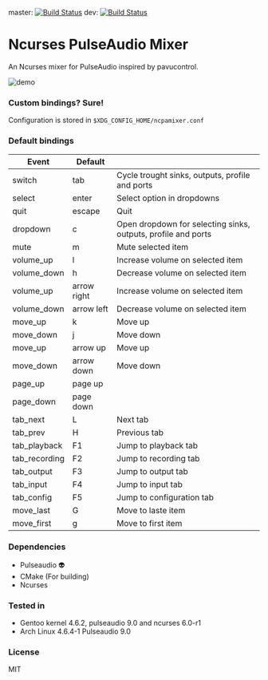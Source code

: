 master: [![Build Status](http://fredrik.fulhax.nu:8090/job/ncpamixer/badge/icon)](http://fredrik.fulhax.nu:8090/job/ncpamixer)
dev:    [![Build Status](http://fredrik.fulhax.nu:8090/job/ncpamixer-dev/badge/icon)](http://fredrik.fulhax.nu:8090/job/ncpamixer-dev)

# Ncurses PulseAudio Mixer

An Ncurses mixer for PulseAudio inspired by pavucontrol.

![demo](https://cloud.githubusercontent.com/assets/1078548/17714097/90dff48c-63fe-11e6-8d37-1d20c44981ef.gif)

### Custom bindings? Sure!
Configuration is stored in `$XDG_CONFIG_HOME/ncpamixer.conf`

### Default bindings
| Event | Default | |
| --- | --- |---|
| switch | tab | Cycle trought sinks, outputs, profile and ports |
| select | enter | Select option in dropdowns |
| quit | escape | Quit |
| dropdown | c | Open dropdown for selecting sinks, outputs, profile and ports |
| mute | m | Mute selected item |
| volume_up | l | Increase volume on selected item |
| volume_down | h | Decrease volume on selected item |
| volume_up | arrow right |  Increase volume on selected item |
| volume_down | arrow left |  Decrease volume on selected item |
| move_up | k | Move up |
| move_down | j | Move down |
| move_up | arrow up | Move up |
| move_down | arrow down | Move down |
| page_up | page up | |
| page_down | page down | |
| tab_next | L | Next tab | 
| tab_prev | H | Previous tab | 
| tab_playback | F1 | Jump to playback tab|
| tab_recording | F2 | Jump to recording tab |
| tab_output | F3 | Jump to output tab |
| tab_input | F4 | Jump to input tab |
| tab_config | F5 | Jump to configuration tab |
| move_last | G | Move to laste item |
| move_first | g | Move to first item |

### Dependencies
* Pulseaudio :alien:
* CMake (For building)
* Ncurses

### Tested in
* Gentoo kernel 4.6.2, pulseaudio 9.0 and ncurses 6.0-r1
* Arch Linux 4.6.4-1 Pulseaudio 9.0 

### License

MIT
